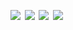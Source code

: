 <!-- <a href='https://www.linkedin.com/'><img src='assets/linkedin.svg' width='24%'/></a><a><img src='assets/none.png' width='1.33%'/></a><a href=''><img src='assets/linkedin.svg' width='24%'/></a><a><img src='assets/none.png' width='1.33%'/></a><a href=''><img src='assets/linkedin.svg' width='24%'/></a><a><img src='assets/none.png' width='1.33%'/></a><a href=''><img src='assets/linkedin.svg' width='24%'/></a> -->
<a href=''><img src='https://fakeimg.pl/280x272' width='24%'/></a><a><img src='assets/none.png' width='1.33%'/></a><a href=''><img src='https://fakeimg.pl/280x272' width='24%'/></a><a><img src='assets/none.png' width='1.33%'/></a><a href=''><img src='https://fakeimg.pl/280x272' width='24%'/></a><a><img src='assets/none.png' width='1.33%'/></a><a href=''><img src='https://fakeimg.pl/280x272' width='24%'/></a>